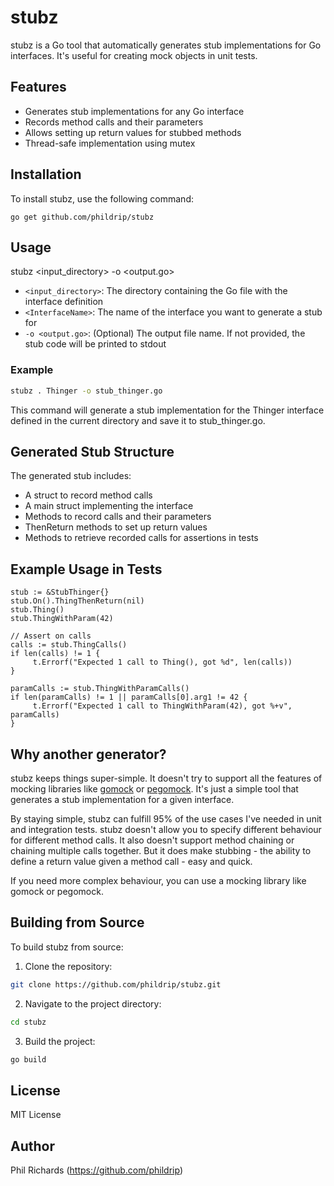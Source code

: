 # stubz

stubz is a Go tool that automatically generates stub implementations for Go interfaces. It's useful for creating mock objects in unit tests.

## Features

- Generates stub implementations for any Go interface
- Records method calls and their parameters
- Allows setting up return values for stubbed methods
- Thread-safe implementation using mutex

## Installation

To install stubz, use the following command:

```
go get github.com/phildrip/stubz
```

## Usage


stubz <input_directory> <InterfaceName> -o <output.go>

- `<input_directory>`: The directory containing the Go file with the interface definition
- `<InterfaceName>`: The name of the interface you want to generate a stub for
- `-o <output.go>`: (Optional) The output file name. If not provided, the stub code will be printed to stdout

### Example

```bash
stubz . Thinger -o stub_thinger.go
```

This command will generate a stub implementation for the Thinger interface defined in the current directory and save it to stub_thinger.go.

## Generated Stub Structure

The generated stub includes:

- A struct to record method calls
- A main struct implementing the interface
- Methods to record calls and their parameters
- ThenReturn methods to set up return values
- Methods to retrieve recorded calls for assertions in tests

## Example Usage in Tests

```golang
stub := &StubThinger{}
stub.On().ThingThenReturn(nil)
stub.Thing()
stub.ThingWithParam(42)

// Assert on calls
calls := stub.ThingCalls()
if len(calls) != 1 {
     t.Errorf("Expected 1 call to Thing(), got %d", len(calls))
}

paramCalls := stub.ThingWithParamCalls()
if len(paramCalls) != 1 || paramCalls[0].arg1 != 42 {
     t.Errorf("Expected 1 call to ThingWithParam(42), got %+v", paramCalls)
}
```

## Why another generator?

stubz keeps things super-simple. It doesn't try to support all the features of mocking libraries like [gomock](https://github.com/golang/mock) or [pegomock](https://github.com/petergtz/pegomock). It's just a simple tool that generates a stub implementation for a given interface.

By staying simple, stubz can fulfill 95% of the use cases I've needed in unit and integration tests. stubz doesn't allow you to specify different behaviour for different method calls. It also doesn't support method chaining or chaining multiple calls together. But it does make stubbing - the ability to define a return value given a method call - easy and quick.

If you need more complex behaviour, you can use a mocking library like gomock or pegomock.

## Building from Source

To build stubz from source:

1. Clone the repository:

```bash
git clone https://github.com/phildrip/stubz.git
```

2. Navigate to the project directory:

```bash
cd stubz
```

3. Build the project:
```bash
go build
```

## License

MIT License

## Author

Phil Richards (https://github.com/phildrip)

